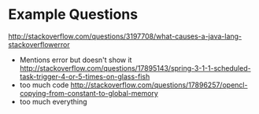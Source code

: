 # Example Questions

http://stackoverflow.com/questions/3197708/what-causes-a-java-lang-stackoverflowerror
 - Mentions error but doesn't show it
http://stackoverflow.com/questions/17895143/spring-3-1-1-scheduled-task-trigger-4-or-5-times-on-glass-fish
 - too much code
http://stackoverflow.com/questions/17896257/opencl-copying-from-constant-to-global-memory
 - too much everything